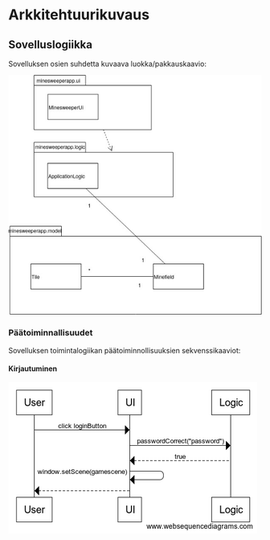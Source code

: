 # Arkkitehtuurikuvaus

## Sovelluslogiikka

Sovelluksen osien suhdetta kuvaava luokka/pakkauskaavio:

![](kaavio_alustava.jpg)

### Päätoiminnallisuudet

Sovelluksen toimintalogiikan päätoiminnollisuuksien sekvenssikaaviot:

#### Kirjautuminen

![](sekvenssikaavio_kirjautuminen.png)
